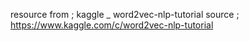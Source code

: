 
resource from ; kaggle _ word2vec-nlp-tutorial 
source ; https://www.kaggle.com/c/word2vec-nlp-tutorial
